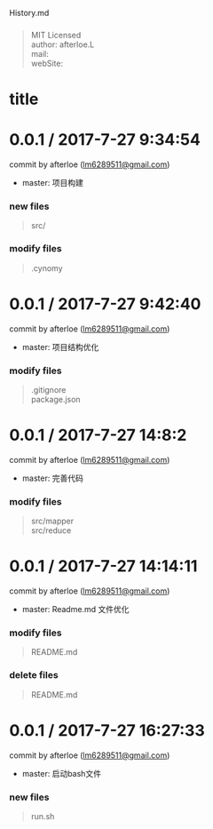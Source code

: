 History.md
###
> MIT Licensed  
> author: afterloe.L  
> mail:   
> webSite:   

title
===


0.0.1 / 2017-7-27 9:34:54
==================
commit by afterloe (lm6289511@gmail.com)

  * master: 项目构建


### new files
> src/  

### modify files
> .cynomy  


0.0.1 / 2017-7-27 9:42:40
==================
commit by afterloe (lm6289511@gmail.com)

  * master: 项目结构优化


### modify files
> .gitignore  
> package.json  


0.0.1 / 2017-7-27 14:8:2
==================
commit by afterloe (lm6289511@gmail.com)

  * master: 完善代码


### modify files
> src/mapper  
> src/reduce  


0.0.1 / 2017-7-27 14:14:11
==================
commit by afterloe (lm6289511@gmail.com)

  * master: Readme.md 文件优化


### modify files
> README.md  

### delete files
> README.md  


0.0.1 / 2017-7-27 16:27:33
==================
commit by afterloe (lm6289511@gmail.com)

  * master: 启动bash文件


### new files
> run.sh  

